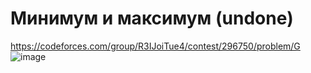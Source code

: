 # Минимум и максимум (undone)
https://codeforces.com/group/R3IJoiTue4/contest/296750/problem/G
![image](https://github.com/OrlovAlexey/Olympiad-programming/assets/33424589/6ad10054-62fc-419e-84e8-2af2d4ef347a)

